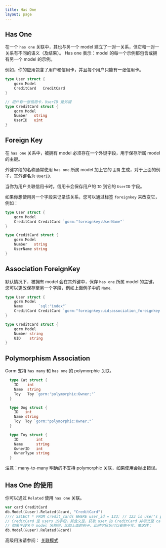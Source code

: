 ```yaml
---
title: Has One
layout: page
---
```


## Has One

在一个 `has one` 关联中，其也与另一个 model 建立了一对一关系，但它和一对一关系有不同的语义（及结果）。 Has one 表示：model 的每一个示例都包含或拥有另一个 model 的示例。

例如，你的应用包含了用户和信用卡，并且每个用户只能有一张信用卡。

```go
type User struct {
    gorm.Model
    CreditCard   CreditCard
}

// 用户有一张信用卡，UserID 是外键
type CreditCard struct {
    gorm.Model
    Number   string
    UserID   uint
}
```

## Foreign Key

在 `has one` 关系中，被拥有 model 必须存在一个外键字段，用于保存所属 model 的主键。

外键字段的名称通常使用 `has one` 所属 model 加上它的 `主键` 生成，对于上面的例子，其外键名为 `UserID`.

当你为用户关联信用卡时，信用卡会保存用户的 `ID` 到它的 `UserID` 字段。

如果你想使用另一个字段来记录该关系，您可以通过标签 `foreignkey` 来改变它， 例如：

```go
type User struct {
    gorm.Model
    CreditCard CreditCard `gorm:"foreignkey:UserName"`
}

type CreditCard struct {
    gorm.Model
    Number   string
    UserName string
}
```

## Association ForeignKey

默认情况下，被拥有 model 会在其外键中，保存 `has one` 所属 model 的主键，您可以更改保存至另一个字段，例如上面例子中的 `Name`.

```go
type User struct {
    gorm.Model
    Name       `sql:"index"`
    CreditCard CreditCard `gorm:"foreignkey:uid;association_foreignkey:name"`
}

type CreditCard struct {
    gorm.Model
    Number string
    UID    string
}
```

## Polymorphism Association

Gorm 支持 `has many` 和 `has one` 的 polymorphic 关联。

```go
  type Cat struct {
    ID    int
    Name  string
    Toy   Toy `gorm:"polymorphic:Owner;"`
  }

  type Dog struct {
    ID   int
    Name string
    Toy  Toy `gorm:"polymorphic:Owner;"`
  }

  type Toy struct {
    ID        int
    Name      string
    OwnerID   int
    OwnerType string
  }
```

注意：many-to-many 明确的不支持 polymorphic 关联，如果使用会抛出错误。

## Has One 的使用

你可以通过 `Related` 使用 `has one` 关联。

```go
var card CreditCard
db.Model(&user).Related(&card, "CreditCard")
//// SELECT * FROM credit_cards WHERE user_id = 123; // 123 is user's primary key
// CreditCard 是 users 的字段，其含义是，获取 user 的 CreditCard 并填充至 card 变量
// 如果字段名与 model 名相同，比如上面的例子，此时字段名可以省略不写，像这样：
db.Model(&user).Related(&card)
```

高级用法请参阅： [关联模式](/docs/associations.html#Association-Mode)